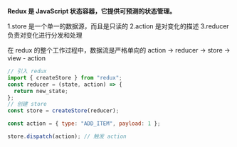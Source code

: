 **Redux 是 JavaScript 状态容器，它提供可预测的状态管理。**

1.store 是一个单一的数据源，而且是只读的
2.action 是对变化的描述
3.reducer 负责对变化进行分发和处理

在 redux 的整个工作过程中，数据流是严格单向的
action -> reducer -> store -> view - action

```javascript
// 引入 redux
import { createStore } from "redux";
const reducer = (state, action) => {
  return new_state;
};
// 创建 store
const store = createStore(reducer);

const action = { type: "ADD_ITEM", payload: 1 };

store.dispatch(action); // 触发 action
```
